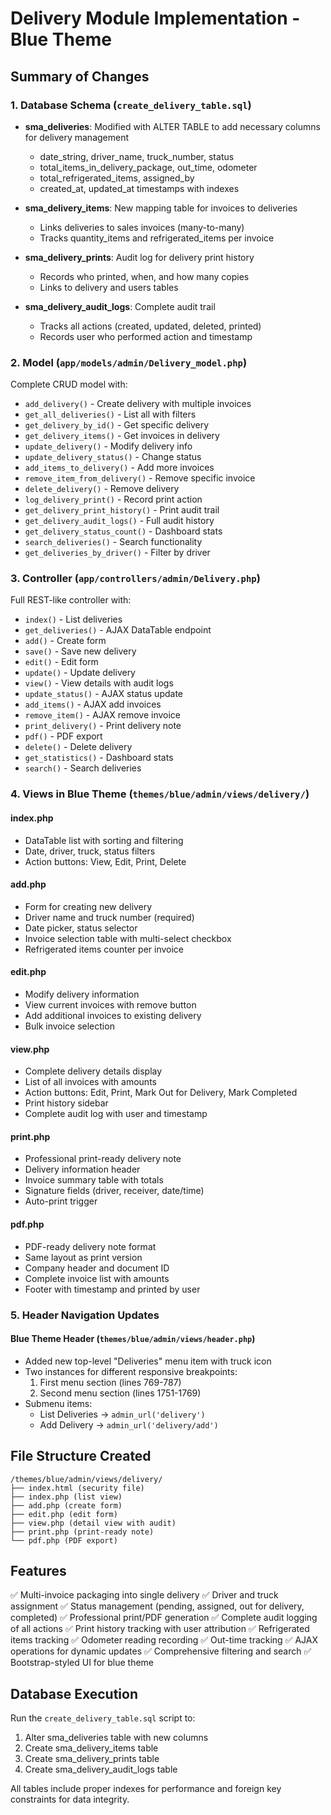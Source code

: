 # Delivery Module Implementation - Blue Theme

## Summary of Changes

### 1. Database Schema (`create_delivery_table.sql`)

- **sma_deliveries**: Modified with ALTER TABLE to add necessary columns for delivery management

  - date_string, driver_name, truck_number, status
  - total_items_in_delivery_package, out_time, odometer
  - total_refrigerated_items, assigned_by
  - created_at, updated_at timestamps with indexes

- **sma_delivery_items**: New mapping table for invoices to deliveries

  - Links deliveries to sales invoices (many-to-many)
  - Tracks quantity_items and refrigerated_items per invoice

- **sma_delivery_prints**: Audit log for delivery print history

  - Records who printed, when, and how many copies
  - Links to delivery and users tables

- **sma_delivery_audit_logs**: Complete audit trail
  - Tracks all actions (created, updated, deleted, printed)
  - Records user who performed action and timestamp

### 2. Model (`app/models/admin/Delivery_model.php`)

Complete CRUD model with:

- `add_delivery()` - Create delivery with multiple invoices
- `get_all_deliveries()` - List all with filters
- `get_delivery_by_id()` - Get specific delivery
- `get_delivery_items()` - Get invoices in delivery
- `update_delivery()` - Modify delivery info
- `update_delivery_status()` - Change status
- `add_items_to_delivery()` - Add more invoices
- `remove_item_from_delivery()` - Remove specific invoice
- `delete_delivery()` - Remove delivery
- `log_delivery_print()` - Record print action
- `get_delivery_print_history()` - Print audit trail
- `get_delivery_audit_logs()` - Full audit history
- `get_delivery_status_count()` - Dashboard stats
- `search_deliveries()` - Search functionality
- `get_deliveries_by_driver()` - Filter by driver

### 3. Controller (`app/controllers/admin/Delivery.php`)

Full REST-like controller with:

- `index()` - List deliveries
- `get_deliveries()` - AJAX DataTable endpoint
- `add()` - Create form
- `save()` - Save new delivery
- `edit()` - Edit form
- `update()` - Update delivery
- `view()` - View details with audit logs
- `update_status()` - AJAX status update
- `add_items()` - AJAX add invoices
- `remove_item()` - AJAX remove invoice
- `print_delivery()` - Print delivery note
- `pdf()` - PDF export
- `delete()` - Delete delivery
- `get_statistics()` - Dashboard stats
- `search()` - Search deliveries

### 4. Views in Blue Theme (`themes/blue/admin/views/delivery/`)

#### index.php

- DataTable list with sorting and filtering
- Date, driver, truck, status filters
- Action buttons: View, Edit, Print, Delete

#### add.php

- Form for creating new delivery
- Driver name and truck number (required)
- Date picker, status selector
- Invoice selection table with multi-select checkbox
- Refrigerated items counter per invoice

#### edit.php

- Modify delivery information
- View current invoices with remove button
- Add additional invoices to existing delivery
- Bulk invoice selection

#### view.php

- Complete delivery details display
- List of all invoices with amounts
- Action buttons: Edit, Print, Mark Out for Delivery, Mark Completed
- Print history sidebar
- Complete audit log with user and timestamp

#### print.php

- Professional print-ready delivery note
- Delivery information header
- Invoice summary table with totals
- Signature fields (driver, receiver, date/time)
- Auto-print trigger

#### pdf.php

- PDF-ready delivery note format
- Same layout as print version
- Company header and document ID
- Complete invoice list with amounts
- Footer with timestamp and printed by user

### 5. Header Navigation Updates

#### Blue Theme Header (`themes/blue/admin/views/header.php`)

- Added new top-level "Deliveries" menu item with truck icon
- Two instances for different responsive breakpoints:
  1. First menu section (lines 769-787)
  2. Second menu section (lines 1751-1769)
- Submenu items:
  - List Deliveries → `admin_url('delivery')`
  - Add Delivery → `admin_url('delivery/add')`

## File Structure Created

```
/themes/blue/admin/views/delivery/
├── index.html (security file)
├── index.php (list view)
├── add.php (create form)
├── edit.php (edit form)
├── view.php (detail view with audit)
├── print.php (print-ready note)
└── pdf.php (PDF export)
```

## Features

✅ Multi-invoice packaging into single delivery
✅ Driver and truck assignment
✅ Status management (pending, assigned, out for delivery, completed)
✅ Professional print/PDF generation
✅ Complete audit logging of all actions
✅ Print history tracking with user attribution
✅ Refrigerated items tracking
✅ Odometer reading recording
✅ Out-time tracking
✅ AJAX operations for dynamic updates
✅ Comprehensive filtering and search
✅ Bootstrap-styled UI for blue theme

## Database Execution

Run the `create_delivery_table.sql` script to:

1. Alter sma_deliveries table with new columns
2. Create sma_delivery_items table
3. Create sma_delivery_prints table
4. Create sma_delivery_audit_logs table

All tables include proper indexes for performance and foreign key constraints for data integrity.
